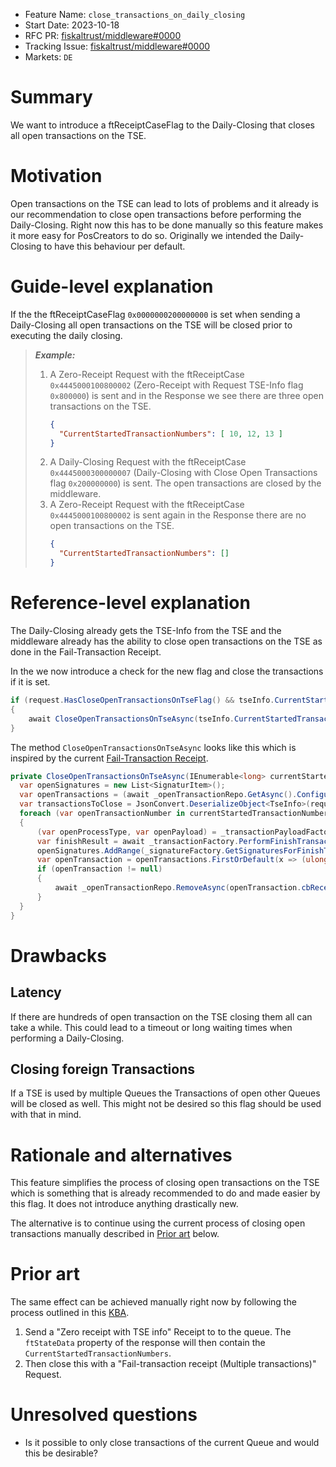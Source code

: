 - Feature Name: `close_transactions_on_daily_closing`
- Start Date: 2023-10-18
- RFC PR: [fiskaltrust/middleware#0000](https://github.com/fiskaltrust/middleware/pull/0000)
- Tracking Issue: [fiskaltrust/middleware#0000](https://github.com/fiskaltrust/middleware/issues/0000)
- Markets: `DE`

# Summary

We want to introduce a ftReceiptCaseFlag to the Daily-Closing that closes all open transactions on the TSE.

# Motivation

Open transactions on the TSE can lead to lots of problems and it already is our recommendation to close open transactions before performing the Daily-Closing.
Right now this has to be done manually so this feature makes it more easy for PosCreators to do so.
Originally we intended the Daily-Closing to have this behaviour per default.

# Guide-level explanation

If the the ftReceiptCaseFlag `0x0000000200000000` is set when sending a Daily-Closing all open transactions on the TSE will be closed prior to executing the daily closing.

> ***Example:***
> 
> 1. A Zero-Receipt Request with the ftReceiptCase `0x4445000100800002` (Zero-Receipt with Request TSE-Info flag `0x800000`) is sent and in the Response we see there are three open transactions on the TSE.
>    ```json
>    {
>      "CurrentStartedTransactionNumbers": [ 10, 12, 13 ]
>    }
>    ```
> 2. A Daily-Closing Request with the ftReceiptCase `0x4445000300000007` (Daily-Closing with Close Open Transactions flag `0x200000000`) is sent.
>    The open transactions are closed by the middleware.
> 3. A Zero-Receipt Request with the ftReceiptCase `0x4445000100800002` is sent again in the Response there are no open transactions on the TSE.
>    ```json
>    {
>      "CurrentStartedTransactionNumbers": []
>    }
>    ```

# Reference-level explanation

The Daily-Closing already gets the TSE-Info from the TSE and the middleware already has the ability to close open transactions on the TSE as done in the Fail-Transaction Receipt.

In the we now introduce a check for the new flag and close the transactions if it is set.

```cs
if (request.HasCloseOpenTransactionsOnTseFlag() && tseInfo.CurrentStartedTransactionNumbers!.Any())
{
    await CloseOpenTransactionsOnTseAsync(tseInfo.CurrentStartedTransactionNumbers);
}
```

The method `CloseOpenTransactionsOnTseAsync` looks like this which is inspired by the current [Fail-Transaction Receipt](https://github.com/fiskaltrust/middleware/blob/1a9abd80430e9dfecdd17289024e9d19e798d19b/queue/src/fiskaltrust.Middleware.Localization.QueueDE/RequestCommands/FailTransactionReceiptCommand.cs#L64-L77).

```cs
private CloseOpenTransactionsOnTseAsync(IEnumerable<long> currentStartedTransactionNumbers)
  var openSignatures = new List<SignaturItem>();
  var openTransactions = (await _openTransactionRepo.GetAsync().ConfigureAwait(false)).ToList();
  var transactionsToClose = JsonConvert.DeserializeObject<TseInfo>(request.ftReceiptCaseData);
  foreach (var openTransactionNumber in currentStartedTransactionNumbers)
  {
      (var openProcessType, var openPayload) = _transactionPayloadFactory.CreateAutomaticallyCanceledReceiptPayload();
      var finishResult = await _transactionFactory.PerformFinishTransactionRequestAsync(openProcessType, openPayload, queueItem.ftQueueItemId, queueDE.CashBoxIdentification, openTransactionNumber).ConfigureAwait(false);
      openSignatures.AddRange(_signatureFactory.GetSignaturesForFinishTransaction(finishResult));
      var openTransaction = openTransactions.FirstOrDefault(x => (ulong) x.TransactionNumber == openTransactionNumber);
      if (openTransaction != null)
      {
          await _openTransactionRepo.RemoveAsync(openTransaction.cbReceiptReference).ConfigureAwait(false);
      }
  }
}
```

# Drawbacks

## Latency

If there are hundreds of open transaction on the TSE closing them all can take a while.
This could lead to a timeout or long waiting times when performing a Daily-Closing.

## Closing foreign Transactions

If a TSE is used by multiple Queues the Transactions of open other Queues will be closed as well.
This might not be desired so this flag should be used with that in mind.

# Rationale and alternatives

This feature simplifies the process of closing open transactions on the TSE which is something that is already recommended to do and made easier by this flag.
It does not introduce anything drastically new.

The alternative is to continue using the current process of closing open transactions manually described in [Prior art](#prior-art) below.

# Prior art

The same effect can be achieved manually right now by following the process outlined in this [KBA](https://portal.fiskaltrust.de/KBArticle#/KA-01062/Force-%3Cspan%20class=%22highlight%22%3Eclosing%3C/span%3E%20open%20transactions).

1. Send a "Zero receipt with TSE info" Receipt to to the queue. The `ftStateData` property of the response will then contain the `CurrentStartedTransactionNumbers`.
2. Then close this with a "Fail-transaction receipt (Multiple transactions)" Request.

# Unresolved questions

* Is it possible to only close transactions of the current Queue and would this be desirable?